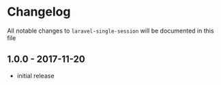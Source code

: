 # Changelog

All notable changes to `laravel-single-session` will be documented in this file

## 1.0.0 - 2017-11-20

- initial release
